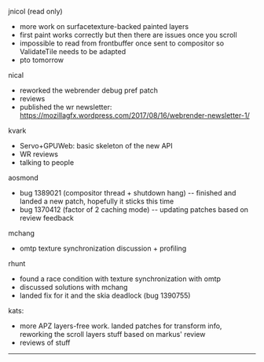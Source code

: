 

jnicol (read only)
* more work on surfacetexture-backed painted layers
* first paint works correctly but then there are issues once you scroll
* impossible to read from frontbuffer once sent to compositor so ValidateTile needs to be adapted
* pto tomorrow



nical
* reworked the webrender debug pref patch
* reviews
* published the wr newsletter: https://mozillagfx.wordpress.com/2017/08/16/webrender-newsletter-1/




kvark
* Servo+GPUWeb: basic skeleton of the new API
* WR reviews
* talking to people



aosmond
* bug 1389021 (compositor thread + shutdown hang) -- finished and landed a new patch, hopefully it sticks this time
* bug 1370412 (factor of 2 caching mode) -- updating patches based on review feedback



mchang
* omtp texture synchronization discussion + profiling



rhunt
* found a race condition with texture synchronization with omtp
* discussed solutions with mchang
* landed fix for it and the skia deadlock (bug 1390755)



kats:
* more APZ layers-free work. landed patches for transform info, reworking the scroll layers stuff based on markus' review
* reviews of stuff

________________


